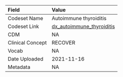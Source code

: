 |Field            |Value                     |
|:----------------|:-------------------------|
|Codeset Name     |Autoimmune thyroiditis    |
|Codeset Link     |[dx_autoimmune_thyroiditis](https://github.com/PEDSnet/Variable-Dictionary/blob/main/condition/dx_autoimmune_thyroiditis.csv)|
|CDM              |NA                        |
|Clinical Concept |RECOVER                   |
|Vocab            |NA                        |
|Date Uploaded    |2021-11-16                |
|Metadata         |NA                        |
